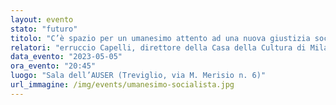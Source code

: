 ```yaml
---
layout: evento
stato: "futuro"
titolo: "C’è spazio per un umanesimo attento ad una nuova giustizia sociale?"
relatori: "erruccio Capelli, direttore della Casa della Cultura di Milano"
data_evento: "2023-05-05"
ora_evento: "20:45"
luogo: "Sala dell’AUSER (Treviglio, via M. Merisio n. 6)"
url_immagine: /img/events/umanesimo-socialista.jpg 
---
```

